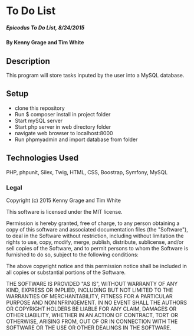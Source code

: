 
# To Do List

##### Epicodus To Do List, 8/24/2015

#### By Kenny Grage and Tim White

## Description

This program will store tasks inputed by the user into a MySQL database.

## Setup

- clone this repository
- Run $ composer install in project folder
- Start mySQL server
- Start php server in web directory folder
- navigate web browser to localhost:8000
- Run phpmyadmin and import database from folder


## Technologies Used

PHP, phpunit, Silex, Twig, HTML, CSS, Boostrap, Symfony, MySQL

### Legal


Copyright (c) 2015 Kenny Grage and Tim White

This software is licensed under the MIT license.

Permission is hereby granted, free of charge, to any person obtaining a copy of this software and associated documentation files (the "Software"), to deal in the Software without restriction, including without limitation the rights to use, copy, modify, merge, publish, distribute, sublicense, and/or sell
copies of the Software, and to permit persons to whom the Software is furnished to do so, subject to the following conditions:

The above copyright notice and this permission notice shall be included in all copies or substantial portions of the Software.

THE SOFTWARE IS PROVIDED "AS IS", WITHOUT WARRANTY OF ANY KIND, EXPRESS OR IMPLIED, INCLUDING BUT NOT LIMITED TO THE WARRANTIES OF MERCHANTABILITY,
FITNESS FOR A PARTICULAR PURPOSE AND NONINFRINGEMENT. IN NO EVENT SHALL THE AUTHORS OR COPYRIGHT HOLDERS BE LIABLE FOR ANY CLAIM, DAMAGES OR OTHER
LIABILITY, WHETHER IN AN ACTION OF CONTRACT, TORT OR OTHERWISE, ARISING FROM, OUT OF OR IN CONNECTION WITH THE SOFTWARE OR THE USE OR OTHER DEALINGS IN
THE SOFTWARE.
